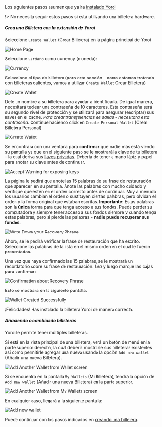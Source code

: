 
Los siguientes pasos asumen que ya ha [instalado Yoroi](es/Wallets/Yoroi/yoroi.md#install)

!> No necesita seguir estos pasos si está utilizando una billetera hardware.

##### Crea una Billetera con la extensión de Yoroi

Seleccione `Create Wallet` (Crear Billetera) en la página principal de Yoroi

![Home Page](https://raw.githubusercontent.com/cardano-community/support-faq/images/docs/images/yoroi-home.jpg ':size=50%')

Seleccione `Cardano` como currency (moneda):

![Currency](https://raw.githubusercontent.com/cardano-community/support-faq/images/docs/images/yoroi-select-currency.jpg ':size=30%')

Seleccione el tipo de billetera (para esta sección - como estamos tratando con billeteras calientes, vamos a utilizar `Create Wallet` Crear Billetera)

![Create Wallet](https://raw.githubusercontent.com/cardano-community/support-faq/images/docs/images/yoroi-create-wallet.jpg ':size=30%')

Dele un nombre a su billetera para ayudar a identificarla. De igual manera, necesitará teclear una contraseña de 10 caracteres. Esta contraseña será su segundo nivel de protección y se utilizará para asegurar (encriptar) sus llaves en el caché. *Para crear transferencias de salida - necesitará esta contraseña.* Continue haciendo click en `Create Personal Wallet` (Crear Billetera Personal)

![Create Wallet](https://raw.githubusercontent.com/cardano-community/support-faq/images/docs/images/yoroi-new-wallet.jpg ':size=30%')

Se encontrará con una ventana para **confirmar** que nadie más está viendo su pantalla ya que en el siguiente paso se le mostrará la clave de tu billetera - la cual deriva sus [llaves privadas](es/wallets.md#basics-about-private-keys). Debería de tener a mano lápiz y papel para anotar su clave antes de continuar.

![Accept Warning for exposing keys](https://raw.githubusercontent.com/cardano-community/support-faq/images/docs/images/yoroi-seed-acceptance.jpg ':size=30%')

La página le pedirá que anote las 15 palabras de su frase de restauración que aparecen en su pantalla. Anote las palabras con mucho cuidado y verifique que estén en el orden correcto antes de continuar. Muy a menudo los usuarios cambian el orden o sustituyen ciertas palabras, pero olvidan el orden y la forma original que estaban escritas.
**Importante**: Estas palabras son la **única** forma para que tenga acceso a sus fondos. Puede perder su computadora y siempre tener acceso a sus fondos siempre y cuando tenga estas palabras, pero si pierde las palabras - **nadie puede recuperar sus fondos**.

![Write Down your Recovery Phrase](https://raw.githubusercontent.com/cardano-community/support-faq/images/docs/images/yoroi-seed.jpg ':size=30%')

Ahora, se le pedirá verificar la frase de restauración que ha escrito. Seleccione las palabras de la lista en el mismo orden en el cual le fueron presentadas.

Una vez que haya confirmado las 15 palabras, se le mostrará un recordatorio sobre su frase de restauración. *Lea* y luego marque las cajas para confirmar:

![Confirmation about Recovery Phrase](https://raw.githubusercontent.com/cardano-community/support-faq/images/docs/images/yoroi-confirm-seed.jpg ':size=30%')

Esto se mostrara en la siguiente pantalla.

![Wallet Created Successfully](https://raw.githubusercontent.com/cardano-community/support-faq/images/docs/images/yoroi-wallet-created.jpg ':size=30%')

¡Felicidades! Has instalado la billetera Yoroi de manera correcta.

##### Añadiendo o cambiando billeteras

Yoroi le permite tener múltiples billeteras.

Si está en la vista principal de una billetera, verá un botón de menú en la parte superior derecha, la cual debería mostrarle sus billeteras existentes así como permitirle agregar una nueva usando la opción `Add new wallet` (Añadir una nueva Billetera).

![Add Another Wallet from Wallet screen](https://raw.githubusercontent.com/cardano-community/support-faq/images/docs/images/yoroi-multiple-wallet-add.jpg ':size=30%')

Si se encuentra en la pantalla `My Wallets` (Mi Billetera), tendrá la opción de `Add new wallet` (Añadir una nueva Billetera) en la parte superior.

![Add Another Wallet from My Wallets screen](https://raw.githubusercontent.com/cardano-community/support-faq/images/docs/images/yoroi-multiple-wallet-add2.jpg ':size=30%')

En cualquier caso, llegará a la siguiente pantalla:

![Add new wallet](https://raw.githubusercontent.com/cardano-community/support-faq/images/docs/images/yoroi-multiple-add-new-wallet.jpg ':size=30%')

Puede continuar con los pasos indicados en [creando una billetera](#create-a-wallet-on-yoroi-extension-or-addon).
